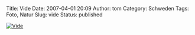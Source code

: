Title: Vide
Date: 2007-04-01 20:09
Author: tom
Category: Schweden
Tags: Foto, Natur
Slug: vide
Status: published

[![Vide](http://www.fiket.de/pic/vide_s.jpg "Vide")](http://www.fiket.de/pic/vide_l.jpg)

